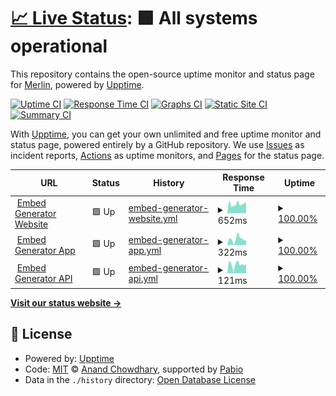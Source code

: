 # [📈 Live Status](https://status.message.style): <!--live status--> **🟩 All systems operational**

This repository contains the open-source uptime monitor and status page for [Merlin](https://merlin.gg), powered by [Upptime](https://github.com/upptime/upptime).

[![Uptime CI](https://github.com/merlinfuchs/embedg-uptime/workflows/Uptime%20CI/badge.svg)](https://github.com/merlinfuchs/embedg-uptime/actions?query=workflow%3A%22Uptime+CI%22)
[![Response Time CI](https://github.com/merlinfuchs/embedg-uptime/workflows/Response%20Time%20CI/badge.svg)](https://github.com/merlinfuchs/embedg-uptime/actions?query=workflow%3A%22Response+Time+CI%22)
[![Graphs CI](https://github.com/merlinfuchs/embedg-uptime/workflows/Graphs%20CI/badge.svg)](https://github.com/merlinfuchs/embedg-uptime/actions?query=workflow%3A%22Graphs+CI%22)
[![Static Site CI](https://github.com/merlinfuchs/embedg-uptime/workflows/Static%20Site%20CI/badge.svg)](https://github.com/merlinfuchs/embedg-uptime/actions?query=workflow%3A%22Static+Site+CI%22)
[![Summary CI](https://github.com/merlinfuchs/embedg-uptime/workflows/Summary%20CI/badge.svg)](https://github.com/merlinfuchs/embedg-uptime/actions?query=workflow%3A%22Summary+CI%22)

With [Upptime](https://upptime.js.org), you can get your own unlimited and free uptime monitor and status page, powered entirely by a GitHub repository. We use [Issues](https://github.com/merlinfuchs/embedg-uptime/issues) as incident reports, [Actions](https://github.com/merlinfuchs/embedg-uptime/actions) as uptime monitors, and [Pages](https://status.message.style) for the status page.

<!--start: status pages-->
<!-- This summary is generated by Upptime (https://github.com/upptime/upptime) -->
<!-- Do not edit this manually, your changes will be overwritten -->
<!-- prettier-ignore -->
| URL | Status | History | Response Time | Uptime |
| --- | ------ | ------- | ------------- | ------ |
| <img alt="" src="https://icons.duckduckgo.com/ip3/message.style.ico" height="13"> [Embed Generator Website](https://message.style/) | 🟩 Up | [embed-generator-website.yml](https://github.com/merlinfuchs/embedg-uptime/commits/HEAD/history/embed-generator-website.yml) | <details><summary><img alt="Response time graph" src="./graphs/embed-generator-website/response-time-week.png" height="20"> 652ms</summary><br><a href="https://status.message.style/history/embed-generator-website"><img alt="Response time 634" src="https://img.shields.io/endpoint?url=https%3A%2F%2Fraw.githubusercontent.com%2Fmerlinfuchs%2Fembedg-uptime%2FHEAD%2Fapi%2Fembed-generator-website%2Fresponse-time.json"></a><br><a href="https://status.message.style/history/embed-generator-website"><img alt="24-hour response time 964" src="https://img.shields.io/endpoint?url=https%3A%2F%2Fraw.githubusercontent.com%2Fmerlinfuchs%2Fembedg-uptime%2FHEAD%2Fapi%2Fembed-generator-website%2Fresponse-time-day.json"></a><br><a href="https://status.message.style/history/embed-generator-website"><img alt="7-day response time 652" src="https://img.shields.io/endpoint?url=https%3A%2F%2Fraw.githubusercontent.com%2Fmerlinfuchs%2Fembedg-uptime%2FHEAD%2Fapi%2Fembed-generator-website%2Fresponse-time-week.json"></a><br><a href="https://status.message.style/history/embed-generator-website"><img alt="30-day response time 621" src="https://img.shields.io/endpoint?url=https%3A%2F%2Fraw.githubusercontent.com%2Fmerlinfuchs%2Fembedg-uptime%2FHEAD%2Fapi%2Fembed-generator-website%2Fresponse-time-month.json"></a><br><a href="https://status.message.style/history/embed-generator-website"><img alt="1-year response time 634" src="https://img.shields.io/endpoint?url=https%3A%2F%2Fraw.githubusercontent.com%2Fmerlinfuchs%2Fembedg-uptime%2FHEAD%2Fapi%2Fembed-generator-website%2Fresponse-time-year.json"></a></details> | <details><summary><a href="https://status.message.style/history/embed-generator-website">100.00%</a></summary><a href="https://status.message.style/history/embed-generator-website"><img alt="All-time uptime 98.07%" src="https://img.shields.io/endpoint?url=https%3A%2F%2Fraw.githubusercontent.com%2Fmerlinfuchs%2Fembedg-uptime%2FHEAD%2Fapi%2Fembed-generator-website%2Fuptime.json"></a><br><a href="https://status.message.style/history/embed-generator-website"><img alt="24-hour uptime 100.00%" src="https://img.shields.io/endpoint?url=https%3A%2F%2Fraw.githubusercontent.com%2Fmerlinfuchs%2Fembedg-uptime%2FHEAD%2Fapi%2Fembed-generator-website%2Fuptime-day.json"></a><br><a href="https://status.message.style/history/embed-generator-website"><img alt="7-day uptime 100.00%" src="https://img.shields.io/endpoint?url=https%3A%2F%2Fraw.githubusercontent.com%2Fmerlinfuchs%2Fembedg-uptime%2FHEAD%2Fapi%2Fembed-generator-website%2Fuptime-week.json"></a><br><a href="https://status.message.style/history/embed-generator-website"><img alt="30-day uptime 98.54%" src="https://img.shields.io/endpoint?url=https%3A%2F%2Fraw.githubusercontent.com%2Fmerlinfuchs%2Fembedg-uptime%2FHEAD%2Fapi%2Fembed-generator-website%2Fuptime-month.json"></a><br><a href="https://status.message.style/history/embed-generator-website"><img alt="1-year uptime 98.07%" src="https://img.shields.io/endpoint?url=https%3A%2F%2Fraw.githubusercontent.com%2Fmerlinfuchs%2Fembedg-uptime%2FHEAD%2Fapi%2Fembed-generator-website%2Fuptime-year.json"></a></details>
| <img alt="" src="https://icons.duckduckgo.com/ip3/message.style.ico" height="13"> [Embed Generator App](https://message.style/app) | 🟩 Up | [embed-generator-app.yml](https://github.com/merlinfuchs/embedg-uptime/commits/HEAD/history/embed-generator-app.yml) | <details><summary><img alt="Response time graph" src="./graphs/embed-generator-app/response-time-week.png" height="20"> 322ms</summary><br><a href="https://status.message.style/history/embed-generator-app"><img alt="Response time 288" src="https://img.shields.io/endpoint?url=https%3A%2F%2Fraw.githubusercontent.com%2Fmerlinfuchs%2Fembedg-uptime%2FHEAD%2Fapi%2Fembed-generator-app%2Fresponse-time.json"></a><br><a href="https://status.message.style/history/embed-generator-app"><img alt="24-hour response time 370" src="https://img.shields.io/endpoint?url=https%3A%2F%2Fraw.githubusercontent.com%2Fmerlinfuchs%2Fembedg-uptime%2FHEAD%2Fapi%2Fembed-generator-app%2Fresponse-time-day.json"></a><br><a href="https://status.message.style/history/embed-generator-app"><img alt="7-day response time 322" src="https://img.shields.io/endpoint?url=https%3A%2F%2Fraw.githubusercontent.com%2Fmerlinfuchs%2Fembedg-uptime%2FHEAD%2Fapi%2Fembed-generator-app%2Fresponse-time-week.json"></a><br><a href="https://status.message.style/history/embed-generator-app"><img alt="30-day response time 285" src="https://img.shields.io/endpoint?url=https%3A%2F%2Fraw.githubusercontent.com%2Fmerlinfuchs%2Fembedg-uptime%2FHEAD%2Fapi%2Fembed-generator-app%2Fresponse-time-month.json"></a><br><a href="https://status.message.style/history/embed-generator-app"><img alt="1-year response time 288" src="https://img.shields.io/endpoint?url=https%3A%2F%2Fraw.githubusercontent.com%2Fmerlinfuchs%2Fembedg-uptime%2FHEAD%2Fapi%2Fembed-generator-app%2Fresponse-time-year.json"></a></details> | <details><summary><a href="https://status.message.style/history/embed-generator-app">100.00%</a></summary><a href="https://status.message.style/history/embed-generator-app"><img alt="All-time uptime 98.07%" src="https://img.shields.io/endpoint?url=https%3A%2F%2Fraw.githubusercontent.com%2Fmerlinfuchs%2Fembedg-uptime%2FHEAD%2Fapi%2Fembed-generator-app%2Fuptime.json"></a><br><a href="https://status.message.style/history/embed-generator-app"><img alt="24-hour uptime 100.00%" src="https://img.shields.io/endpoint?url=https%3A%2F%2Fraw.githubusercontent.com%2Fmerlinfuchs%2Fembedg-uptime%2FHEAD%2Fapi%2Fembed-generator-app%2Fuptime-day.json"></a><br><a href="https://status.message.style/history/embed-generator-app"><img alt="7-day uptime 100.00%" src="https://img.shields.io/endpoint?url=https%3A%2F%2Fraw.githubusercontent.com%2Fmerlinfuchs%2Fembedg-uptime%2FHEAD%2Fapi%2Fembed-generator-app%2Fuptime-week.json"></a><br><a href="https://status.message.style/history/embed-generator-app"><img alt="30-day uptime 98.54%" src="https://img.shields.io/endpoint?url=https%3A%2F%2Fraw.githubusercontent.com%2Fmerlinfuchs%2Fembedg-uptime%2FHEAD%2Fapi%2Fembed-generator-app%2Fuptime-month.json"></a><br><a href="https://status.message.style/history/embed-generator-app"><img alt="1-year uptime 98.07%" src="https://img.shields.io/endpoint?url=https%3A%2F%2Fraw.githubusercontent.com%2Fmerlinfuchs%2Fembedg-uptime%2FHEAD%2Fapi%2Fembed-generator-app%2Fuptime-year.json"></a></details>
| <img alt="" src="https://icons.duckduckgo.com/ip3/message.style.ico" height="13"> [Embed Generator API](https://message.style/api/health) | 🟩 Up | [embed-generator-api.yml](https://github.com/merlinfuchs/embedg-uptime/commits/HEAD/history/embed-generator-api.yml) | <details><summary><img alt="Response time graph" src="./graphs/embed-generator-api/response-time-week.png" height="20"> 121ms</summary><br><a href="https://status.message.style/history/embed-generator-api"><img alt="Response time 166" src="https://img.shields.io/endpoint?url=https%3A%2F%2Fraw.githubusercontent.com%2Fmerlinfuchs%2Fembedg-uptime%2FHEAD%2Fapi%2Fembed-generator-api%2Fresponse-time.json"></a><br><a href="https://status.message.style/history/embed-generator-api"><img alt="24-hour response time 176" src="https://img.shields.io/endpoint?url=https%3A%2F%2Fraw.githubusercontent.com%2Fmerlinfuchs%2Fembedg-uptime%2FHEAD%2Fapi%2Fembed-generator-api%2Fresponse-time-day.json"></a><br><a href="https://status.message.style/history/embed-generator-api"><img alt="7-day response time 121" src="https://img.shields.io/endpoint?url=https%3A%2F%2Fraw.githubusercontent.com%2Fmerlinfuchs%2Fembedg-uptime%2FHEAD%2Fapi%2Fembed-generator-api%2Fresponse-time-week.json"></a><br><a href="https://status.message.style/history/embed-generator-api"><img alt="30-day response time 135" src="https://img.shields.io/endpoint?url=https%3A%2F%2Fraw.githubusercontent.com%2Fmerlinfuchs%2Fembedg-uptime%2FHEAD%2Fapi%2Fembed-generator-api%2Fresponse-time-month.json"></a><br><a href="https://status.message.style/history/embed-generator-api"><img alt="1-year response time 166" src="https://img.shields.io/endpoint?url=https%3A%2F%2Fraw.githubusercontent.com%2Fmerlinfuchs%2Fembedg-uptime%2FHEAD%2Fapi%2Fembed-generator-api%2Fresponse-time-year.json"></a></details> | <details><summary><a href="https://status.message.style/history/embed-generator-api">100.00%</a></summary><a href="https://status.message.style/history/embed-generator-api"><img alt="All-time uptime 98.05%" src="https://img.shields.io/endpoint?url=https%3A%2F%2Fraw.githubusercontent.com%2Fmerlinfuchs%2Fembedg-uptime%2FHEAD%2Fapi%2Fembed-generator-api%2Fuptime.json"></a><br><a href="https://status.message.style/history/embed-generator-api"><img alt="24-hour uptime 100.00%" src="https://img.shields.io/endpoint?url=https%3A%2F%2Fraw.githubusercontent.com%2Fmerlinfuchs%2Fembedg-uptime%2FHEAD%2Fapi%2Fembed-generator-api%2Fuptime-day.json"></a><br><a href="https://status.message.style/history/embed-generator-api"><img alt="7-day uptime 100.00%" src="https://img.shields.io/endpoint?url=https%3A%2F%2Fraw.githubusercontent.com%2Fmerlinfuchs%2Fembedg-uptime%2FHEAD%2Fapi%2Fembed-generator-api%2Fuptime-week.json"></a><br><a href="https://status.message.style/history/embed-generator-api"><img alt="30-day uptime 98.54%" src="https://img.shields.io/endpoint?url=https%3A%2F%2Fraw.githubusercontent.com%2Fmerlinfuchs%2Fembedg-uptime%2FHEAD%2Fapi%2Fembed-generator-api%2Fuptime-month.json"></a><br><a href="https://status.message.style/history/embed-generator-api"><img alt="1-year uptime 98.05%" src="https://img.shields.io/endpoint?url=https%3A%2F%2Fraw.githubusercontent.com%2Fmerlinfuchs%2Fembedg-uptime%2FHEAD%2Fapi%2Fembed-generator-api%2Fuptime-year.json"></a></details>

<!--end: status pages-->

[**Visit our status website →**](https://status.message.style)

## 📄 License

- Powered by: [Upptime](https://github.com/upptime/upptime)
- Code: [MIT](./LICENSE) © [Anand Chowdhary](https://anandchowdhary.com), supported by [Pabio](https://pabio.com)
- Data in the `./history` directory: [Open Database License](https://opendatacommons.org/licenses/odbl/1-0/)
